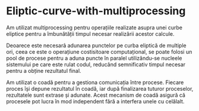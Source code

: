 # Eliptic-curve-with-multiprocessing
Am utilizat multiprocessing pentru operațiile realizate asupra unei curbe eliptice pentru a îmbunătății timpul necesar realizării acestor calcule.

Deoarece este necesarâ adunarea punctelor pe curba eliptică de multiple ori, ceea ce este o operațiune costisitoare computațional, se poate folosi un pool de procese pentru a aduna puncte în paralel utilizându-se nucleele sistemului pe care este rulat codul, reducând semnificativ timpul necesar pentru a obține rezultatul final.

Am utilizat o coadă pentru a gestiona comunicația între procese. Fiecare proces își depune rezultatul în coadă, iar după finalizarea tuturor proceselor, rezultatele sunt extrase și adunate. Acest mecanism de coadă asigură că procesele pot lucra în mod independent fără a interfera unele cu celălalt.
